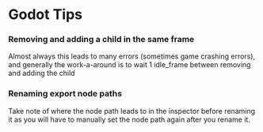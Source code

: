 # Godot Tips
### Removing and adding a child in the same frame
Almost always this leads to many errors (sometimes game crashing errors), and generally the work-a-around is to wait 1 idle_frame between removing and adding the child

### Renaming export node paths
Take note of where the node path leads to in the inspector before renaming it as you will have to manually set the node path again after you rename it.
